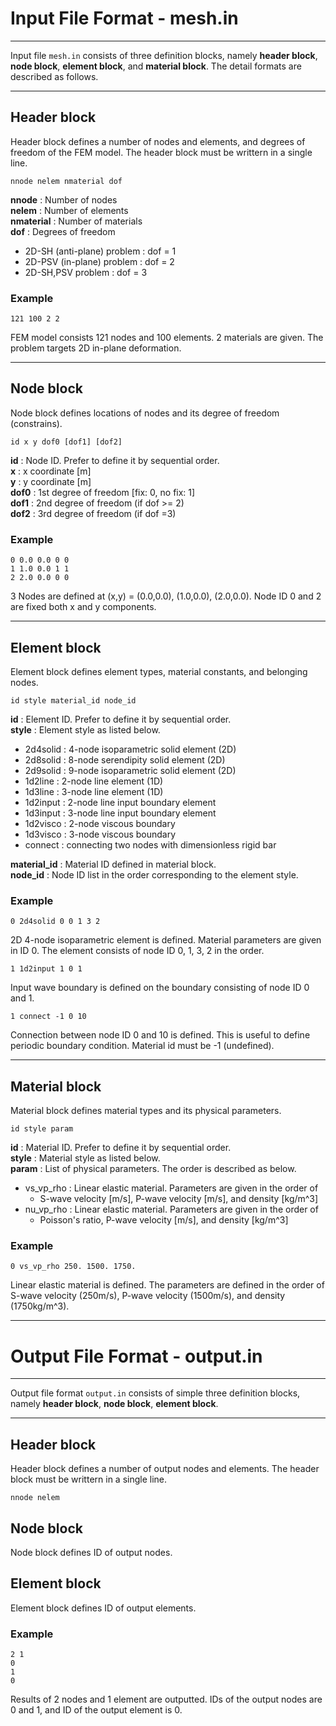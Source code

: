 # Input File Format - mesh.in
---

Input file `mesh.in` consists of three definition blocks, namely **header block**, **node block**, **element block**, and **material block**. The detail formats are described as follows.

---
## Header block

Header block defines a number of nodes and elements, and degrees of freedom of the FEM model. The header block must be writtern in a single line.

```
nnode nelem nmaterial dof
```

**nnode** : Number of nodes  
**nelem** : Number of elements  
**nmaterial** : Number of materials  
**dof** : Degrees of freedom
- 2D-SH (anti-plane) problem : dof = 1
- 2D-PSV (in-plane) problem : dof = 2
- 2D-SH,PSV problem : dof = 3


### Example

```
121 100 2 2
```
FEM model consists 121 nodes and 100 elements. 2 materials are given.
The problem targets 2D in-plane deformation.

---
## Node block

Node block defines locations of nodes and its degree of freedom (constrains).

```
id x y dof0 [dof1] [dof2]
```

**id** : Node ID. Prefer to define it by sequential order.  
**x** : x coordinate [m]  
**y** : y coordinate [m]  
**dof0** : 1st degree of freedom [fix: 0, no fix: 1]  
**dof1** : 2nd degree of freedom (if dof >= 2)  
**dof2** : 3rd degree of freedom (if dof =3)

### Example

```
0 0.0 0.0 0 0
1 1.0 0.0 1 1
2 2.0 0.0 0 0
```
3 Nodes are defined at (x,y) = (0.0,0.0), (1.0,0.0), (2.0,0.0). Node ID 0 and 2 are fixed both x and y components.  

---
## Element block

Element block defines element types, material constants, and belonging nodes.

```
id style material_id node_id
```

**id** : Element ID. Prefer to define it by sequential order.  
**style** : Element style as listed below.
- 2d4solid : 4-node isoparametric solid element (2D)
- 2d8solid : 8-node serendipity solid element (2D)
- 2d9solid : 9-node isoparametric solid element (2D)
- 1d2line : 2-node line element (1D)
- 1d3line : 3-node line element (1D)
- 1d2input : 2-node line input boundary element
- 1d3input : 3-node line input boundary element  
- 1d2visco : 2-node viscous boundary
- 1d3visco : 3-node viscous boundary  
- connect : connecting two nodes with dimensionless rigid bar  

**material_id** : Material ID defined in material block.  
**node_id** : Node ID list in the order corresponding to the element style.

### Example

```
0 2d4solid 0 0 1 3 2
```

2D 4-node isoparametric element is defined.
Material parameters are given in ID 0.
The element consists of node ID 0, 1, 3, 2 in the order.

```
1 1d2input 1 0 1
```

Input wave boundary is defined on the boundary consisting of node ID 0 and 1.

```
1 connect -1 0 10
```

Connection between node ID 0 and 10 is defined.
This is useful to define periodic boundary condition.
Material id must be -1 (undefined).


---
## Material block

Material block defines material types and its physical parameters.

```
id style param
```

**id** : Material ID. Prefer to define it by sequential order.  
**style** : Material style as listed below.  
**param** : List of physical parameters. The order is described as below.  
- vs_vp_rho : Linear elastic material. Parameters are given in the order of  
  + S-wave velocity [m/s], P-wave velocity [m/s], and density [kg/m^3]
- nu_vp_rho : Linear elastic material. Parameters are given in the order of
  + Poisson's ratio, P-wave velocity [m/s], and density [kg/m^3]

### Example

```
0 vs_vp_rho 250. 1500. 1750.
```

Linear elastic material is defined. The parameters are defined in the order of S-wave velocity (250m/s), P-wave velocity (1500m/s), and density (1750kg/m^3).


---
# Output File Format - output.in
---
Output file format `output.in` consists of simple three definition blocks, namely **header block**, **node block**, **element block**.

---
## Header block

Header block defines a number of output nodes and elements. The header block must be writtern in a single line.

```
nnode nelem
```

## Node block

Node block defines ID of output nodes.

## Element block

Element block defines ID of output elements.


### Example

```
2 1
0
1
0
```

Results of 2 nodes and 1 element are outputted.
IDs of the output nodes are 0 and 1, and ID of the output element is 0.
